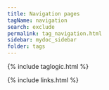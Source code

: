 ```yaml
---
title: Navigation pages
tagName: navigation
search: exclude
permalink: tag_navigation.html
sidebar: mydoc_sidebar
folder: tags
---
```

{% include taglogic.html %}

{% include links.html %}
